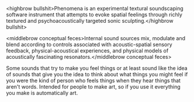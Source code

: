 \<highbrow bullshit>Phenomena is an experimental textural soundscaping software instrument that attempts to evoke spatial feelings through richly textured and psychoacoustically targeted sonic sculpting.</highbrow bullshit>

\<middlebrow conceptual feces>Internal sound sources mix, modulate and blend according to controls associated with acoustic-spatial sensory feedback, physical-acoustical experiences, and physical models of acoustically fascinating resonators.\</middlebrow conceptual feces>

Some sounds that try to make you feel things or at least sound like the idea of sounds that give you the idea to think about what things you might feel if you were the kind of person who feels things when they hear things that aren't words. Intended for people to make art, so if you use it everything you make is automatically art.
